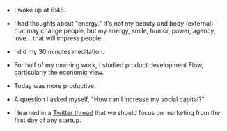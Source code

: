 - I woke up at 6:45.

- I had thoughts about "energy." It's not my beauty and body (external) that may change people, but my energy, smile, humor, power, agency, love... that will impress people.

- I did my 30 minutes meditation.

- For half of my morning work, I studied product development Flow, particularly the economic view.

- Today was more productive.

- A question I asked myself, "How can I increase my social capital?"

- I learned in a [Twitter thread](https://twitter.com/arantespp/status/1407662796498780162) that we should focus on marketing from the first day of any startup.
